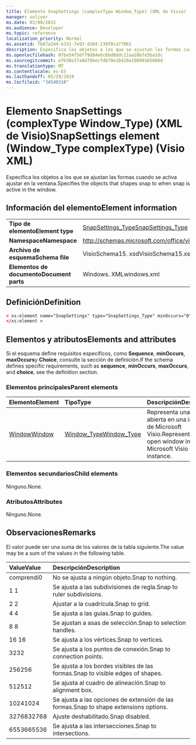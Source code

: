 ```yaml
---
title: Elemento SnapSettings (complexType Window_Type) (XML de Visio)
manager: soliver
ms.date: 03/09/2015
ms.audience: Developer
ms.topic: reference
localization_priority: Normal
ms.assetid: 7b87a244-b331-7e93-d304-239f8ca77061
description: Especifica los objetos a los que se ajustan las formas cuando se activa ajustar en la ventana.
ms.openlocfilehash: 0fbe54f56f79d84e6c6bd8ddc11aa28b7e5ba1dc
ms.sourcegitcommit: e7b38e37a9d79becfd679e10420a19890165606d
ms.translationtype: MT
ms.contentlocale: es-ES
ms.lasthandoff: 05/29/2019
ms.locfileid: "34540318"
---
```

# <a name="snapsettings-element-windowtype-complextype-visio-xml"></a><span data-ttu-id="00893-103">Elemento SnapSettings (complexType Window_Type) (XML de Visio)</span><span class="sxs-lookup"><span data-stu-id="00893-103">SnapSettings element (Window_Type complexType) (Visio XML)</span></span>

<span data-ttu-id="00893-104">Especifica los objetos a los que se ajustan las formas cuando se activa ajustar en la ventana.</span><span class="sxs-lookup"><span data-stu-id="00893-104">Specifies the objects that shapes snap to when snap is active in the window.</span></span>
  
## <a name="element-information"></a><span data-ttu-id="00893-105">Información del elemento</span><span class="sxs-lookup"><span data-stu-id="00893-105">Element information</span></span>

|||
|:-----|:-----|
|<span data-ttu-id="00893-106">**Tipo de elemento**</span><span class="sxs-lookup"><span data-stu-id="00893-106">**Element type**</span></span> <br/> |[<span data-ttu-id="00893-107">SnapSettings_Type</span><span class="sxs-lookup"><span data-stu-id="00893-107">SnapSettings_Type</span></span>](snapsettings_type-complextypevisio-xml.md) <br/> |
|<span data-ttu-id="00893-108">**Namespace**</span><span class="sxs-lookup"><span data-stu-id="00893-108">**Namespace**</span></span> <br/> |http://schemas.microsoft.com/office/visio/2012/main  <br/> |
|<span data-ttu-id="00893-109">**Archivo de esquema**</span><span class="sxs-lookup"><span data-stu-id="00893-109">**Schema file**</span></span> <br/> |<span data-ttu-id="00893-110">VisioSchema15. xsd</span><span class="sxs-lookup"><span data-stu-id="00893-110">VisioSchema15.xsd</span></span>  <br/> |
|<span data-ttu-id="00893-111">**Elementos de documento**</span><span class="sxs-lookup"><span data-stu-id="00893-111">**Document parts**</span></span> <br/> |<span data-ttu-id="00893-112">Windows. XML</span><span class="sxs-lookup"><span data-stu-id="00893-112">windows.xml</span></span>  <br/> |
   
## <a name="definition"></a><span data-ttu-id="00893-113">Definición</span><span class="sxs-lookup"><span data-stu-id="00893-113">Definition</span></span>

```XML
< xs:element name="SnapSettings" type="SnapSettings_Type" minOccurs="0" maxOccurs="1" >
</xs:element >
```

## <a name="elements-and-attributes"></a><span data-ttu-id="00893-114">Elementos y atributos</span><span class="sxs-lookup"><span data-stu-id="00893-114">Elements and attributes</span></span>

<span data-ttu-id="00893-115">Si el esquema define requisitos específicos, como **Sequence**, **minOccurs**, **maxOccurs**y **Choice**, consulte la sección de definición.</span><span class="sxs-lookup"><span data-stu-id="00893-115">If the schema defines specific requirements, such as **sequence**, **minOccurs**, **maxOccurs**, and **choice**, see the definition section.</span></span> 
  
### <a name="parent-elements"></a><span data-ttu-id="00893-116">Elementos principales</span><span class="sxs-lookup"><span data-stu-id="00893-116">Parent elements</span></span>

|<span data-ttu-id="00893-117">**Elemento**</span><span class="sxs-lookup"><span data-stu-id="00893-117">**Element**</span></span>|<span data-ttu-id="00893-118">**Tipo**</span><span class="sxs-lookup"><span data-stu-id="00893-118">**Type**</span></span>|<span data-ttu-id="00893-119">**Descripción**</span><span class="sxs-lookup"><span data-stu-id="00893-119">**Description**</span></span>|
|:-----|:-----|:-----|
|[<span data-ttu-id="00893-120">Window</span><span class="sxs-lookup"><span data-stu-id="00893-120">Window</span></span>](window-element-windows_type-complextypevisio-xml.md) <br/> |[<span data-ttu-id="00893-121">Window_Type</span><span class="sxs-lookup"><span data-stu-id="00893-121">Window_Type</span></span>](window_type-complextypevisio-xml.md) <br/> |<span data-ttu-id="00893-122">Representa una ventana abierta en una instancia de Microsoft Visio.</span><span class="sxs-lookup"><span data-stu-id="00893-122">Represents an open window in a Microsoft Visio instance.</span></span>  <br/> |
   
### <a name="child-elements"></a><span data-ttu-id="00893-123">Elementos secundarios</span><span class="sxs-lookup"><span data-stu-id="00893-123">Child elements</span></span>

<span data-ttu-id="00893-124">Ninguno.</span><span class="sxs-lookup"><span data-stu-id="00893-124">None.</span></span>
  
### <a name="attributes"></a><span data-ttu-id="00893-125">Atributos</span><span class="sxs-lookup"><span data-stu-id="00893-125">Attributes</span></span>

<span data-ttu-id="00893-126">Ninguno.</span><span class="sxs-lookup"><span data-stu-id="00893-126">None.</span></span>
  
## <a name="remarks"></a><span data-ttu-id="00893-127">Observaciones</span><span class="sxs-lookup"><span data-stu-id="00893-127">Remarks</span></span>

<span data-ttu-id="00893-128">El valor puede ser una suma de los valores de la tabla siguiente.</span><span class="sxs-lookup"><span data-stu-id="00893-128">The value may be a sum of the values in the following table.</span></span>
  
|<span data-ttu-id="00893-129">**Value**</span><span class="sxs-lookup"><span data-stu-id="00893-129">**Value**</span></span>|<span data-ttu-id="00893-130">**Descripción**</span><span class="sxs-lookup"><span data-stu-id="00893-130">**Description**</span></span>|
|:-----|:-----|
|<span data-ttu-id="00893-131">comprendi</span><span class="sxs-lookup"><span data-stu-id="00893-131">0</span></span>  <br/> |<span data-ttu-id="00893-132">No se ajusta a ningún objeto.</span><span class="sxs-lookup"><span data-stu-id="00893-132">Snap to nothing.</span></span>  <br/> |
|<span data-ttu-id="00893-133">1 </span><span class="sxs-lookup"><span data-stu-id="00893-133">1</span></span>  <br/> |<span data-ttu-id="00893-134">Se ajusta a las subdivisiones de regla.</span><span class="sxs-lookup"><span data-stu-id="00893-134">Snap to ruler subdivisions.</span></span>  <br/> |
|<span data-ttu-id="00893-135">2 </span><span class="sxs-lookup"><span data-stu-id="00893-135">2</span></span>  <br/> |<span data-ttu-id="00893-136">Ajustar a la cuadrícula.</span><span class="sxs-lookup"><span data-stu-id="00893-136">Snap to grid.</span></span>  <br/> |
|<span data-ttu-id="00893-137">4 </span><span class="sxs-lookup"><span data-stu-id="00893-137">4</span></span>  <br/> |<span data-ttu-id="00893-138">Se ajusta a las guías.</span><span class="sxs-lookup"><span data-stu-id="00893-138">Snap to guides.</span></span>  <br/> |
|<span data-ttu-id="00893-139">8 </span><span class="sxs-lookup"><span data-stu-id="00893-139">8</span></span>  <br/> |<span data-ttu-id="00893-140">Se ajustan a asas de selección.</span><span class="sxs-lookup"><span data-stu-id="00893-140">Snap to selection handles.</span></span>  <br/> |
|<span data-ttu-id="00893-141">16 </span><span class="sxs-lookup"><span data-stu-id="00893-141">16</span></span>  <br/> |<span data-ttu-id="00893-142">Se ajusta a los vértices.</span><span class="sxs-lookup"><span data-stu-id="00893-142">Snap to vertices.</span></span>  <br/> |
|<span data-ttu-id="00893-143">32</span><span class="sxs-lookup"><span data-stu-id="00893-143">32</span></span>  <br/> |<span data-ttu-id="00893-144">Se ajusta a los puntos de conexión.</span><span class="sxs-lookup"><span data-stu-id="00893-144">Snap to connection points.</span></span>  <br/> |
|<span data-ttu-id="00893-145">256</span><span class="sxs-lookup"><span data-stu-id="00893-145">256</span></span>  <br/> |<span data-ttu-id="00893-146">Se ajusta a los bordes visibles de las formas.</span><span class="sxs-lookup"><span data-stu-id="00893-146">Snap to visible edges of shapes.</span></span>  <br/> |
|<span data-ttu-id="00893-147">512</span><span class="sxs-lookup"><span data-stu-id="00893-147">512</span></span>  <br/> |<span data-ttu-id="00893-148">Se ajusta al cuadro de alineación.</span><span class="sxs-lookup"><span data-stu-id="00893-148">Snap to alignment box.</span></span>  <br/> |
|<span data-ttu-id="00893-149">1024</span><span class="sxs-lookup"><span data-stu-id="00893-149">1024</span></span>  <br/> |<span data-ttu-id="00893-150">Se ajusta a las opciones de extensión de las formas.</span><span class="sxs-lookup"><span data-stu-id="00893-150">Snap to shape extensions options.</span></span>  <br/> |
|<span data-ttu-id="00893-151">32768</span><span class="sxs-lookup"><span data-stu-id="00893-151">32768</span></span>  <br/> |<span data-ttu-id="00893-152">Ajuste deshabilitado.</span><span class="sxs-lookup"><span data-stu-id="00893-152">Snap disabled.</span></span>  <br/> |
|<span data-ttu-id="00893-153">65536</span><span class="sxs-lookup"><span data-stu-id="00893-153">65536</span></span>  <br/> |<span data-ttu-id="00893-154">Se ajusta a las intersecciones.</span><span class="sxs-lookup"><span data-stu-id="00893-154">Snap to intersections.</span></span>  <br/> |
   

